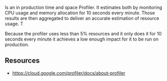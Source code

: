 Is an in production time and space Profiler. It estimates both by monitoring CPU usage and memory allocation for 10 seconds every minute. Those results are then aggregated to deliver an accurate estimation of resource usage. T

Because the profiler uses less than 5% resources and it only does it for 10 seconds every minute it achieves a low enough impact for it to be run on production. 

## Resources
- https://cloud.google.com/profiler/docs/about-profiler
